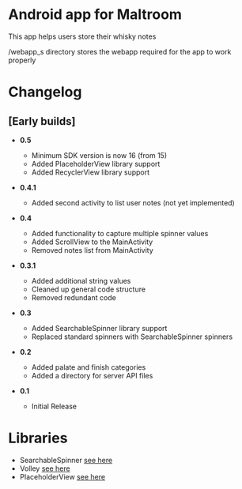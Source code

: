 # Android app for Maltroom

This app helps users store their whisky notes

/webapp_s directory stores the webapp required for the app to work properly


# Changelog
## [Early builds]

* <b>0.5</b>
	* Minimum SDK version is now 16 (from 15)
	* Added PlaceholderView library support
	* Added RecyclerView library support 

* <b>0.4.1</b>
	* Added second activity to list user notes (not yet implemented)

* <b>0.4</b>
	* Added functionality to capture multiple spinner values
	* Added ScrollView to the MainActivity
	* Removed notes list from MainActivity

* <b>0.3.1</b>
	* Added additional string values 
	* Cleaned up general code structure
	* Removed redundant code

* <b>0.3</b>
    * Added SearchableSpinner library support
    * Replaced standard spinners with SearchableSpinner spinners

 * <b>0.2</b>
    * Added palate and finish categories
    * Added a directory for server API files

 * <b>0.1</b>
    * Initial Release
	
	
# Libraries

* SearchableSpinner <a href="https://android-arsenal.com/details/1/3272#">see here</a>
* Volley <a href="https://github.com/google/volley">see here</a>
* PlaceholderView <a href="https://github.com/janishar/PlaceHolderView">see here</a>
